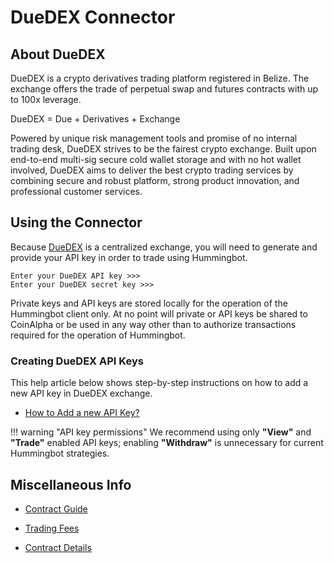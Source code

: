 # DueDEX Connector

## About DueDEX

DueDEX is a crypto derivatives trading platform registered in Belize. The exchange offers the trade of perpetual swap and futures contracts with up to 100x leverage. 

DueDEX = Due + Derivatives + Exchange

Powered by unique risk management tools and promise of no internal trading desk, DueDEX strives to be the fairest crypto exchange. Built upon end-to-end multi-sig secure cold wallet storage and with no hot wallet involved, DueDEX aims to deliver the best crypto trading services by combining secure and robust platform, strong product innovation, and professional customer services.


## Using the Connector

Because [DueDEX](https://www.duedex.com/) is a centralized exchange, you will need to generate and provide your API key in order to trade using Hummingbot.

```
Enter your DueDEX API key >>>
Enter your DueDEX secret key >>>
```

Private keys and API keys are stored locally for the operation of the Hummingbot client only. At no point will private or API keys be shared to CoinAlpha or be used in any way other than to authorize transactions required for the operation of Hummingbot.


### Creating DueDEX API Keys

This help article below shows step-by-step instructions on how to add a new API key in DueDEX exchange.

* [How to Add a new API Key?](https://duedex.zendesk.com/hc/en-us/articles/360035211653-How-to-Add-a-new-API-Key-)

!!! warning "API key permissions"
    We recommend using only **"View"** and **"Trade"** enabled API keys; enabling **"Withdraw"** is unnecessary for current Hummingbot strategies.


## Miscellaneous Info

* [Contract Guide](https://duedex.zendesk.com/hc/en-us/categories/360001892134-Contract-Guide)

* [Trading Fees](https://duedex.zendesk.com/hc/en-us/articles/360022357973-Perpetual-Swaps-Trading-Fees)

* [Contract Details](https://www.duedex.com/en-US/contracts?key=details)


